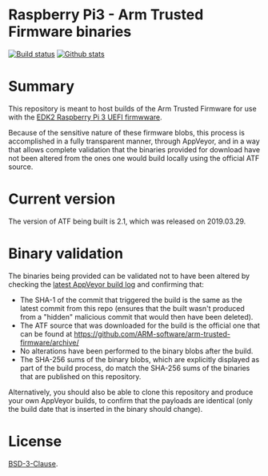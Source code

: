 Raspberry Pi3 - Arm Trusted Firmware binaries
=============================================

[![Build status](https://img.shields.io/appveyor/ci/pbatard/pitf.svg?style=flat-square)](https://ci.appveyor.com/project/pbatard/pitf)
[![Github stats](https://img.shields.io/github/downloads/pbatard/pitf/total.svg?style=flat-square)](https://github.com/pbatard/pitf/releases)

# Summary

This repository is meant to host builds of the Arm Trusted Firmware for use with
the [EDK2 Raspberry Pi 3 UEFI firmwware](https://github.com/tianocore/edk2-platforms/tree/master/Platform/RaspberryPi/RPi3).

Because of the sensitive nature of these firmware blobs, this process is
accomplished in a fully transparent manner, through AppVeyor, and in a way that
allows complete validation that the binaries provided for download have not been
altered from the ones one would build locally using the official ATF source. 

# Current version

The version of ATF being built is 2.1, which was released on 2019.03.29.

# Binary validation

The binaries being provided can be validated not to have been altered by
checking the [latest AppVeyor build log](https://ci.appveyor.com/project/pbatard/pitf)
and confirming that:

- The SHA-1 of the commit that triggered the build is the same as the latest
  commit from this repo (ensures that the built wasn't produced from a "hidden"
  malicious commit that would then have been deleted).
- The ATF source that was downloaded for the build is the official one that can
  be found at https://github.com/ARM-software/arm-trusted-firmware/archive/
- No alterations have been performed to the binary blobs after the build.
- The SHA-256 sums of the binary blobs, which are explicitly displayed as part
  of the build process, do match the SHA-256 sums of the binaries that are
  published on this repository.

Alternatively, you should also be able to clone this repository and produce your
own AppVeyor builds, to confirm that the payloads are identical (only the build
date that is inserted in the binary should change).

# License

[BSD-3-Clause](https://github.com/ARM-software/arm-trusted-firmware/blob/master/license.rst).

